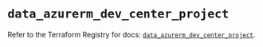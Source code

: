 # `data_azurerm_dev_center_project`

Refer to the Terraform Registry for docs: [`data_azurerm_dev_center_project`](https://registry.terraform.io/providers/hashicorp/azurerm/4.43.0/docs/data-sources/dev_center_project).
